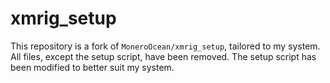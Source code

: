 # xmrig_setup
This repository is a fork of `MoneroOcean/xmrig_setup`, tailored to my system. All files, except the setup script, have been removed. The setup script has been modified to better suit my system.
